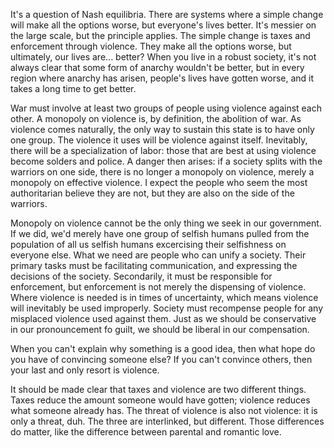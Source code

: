 It's a question of Nash equilibria.
There are systems where a simple change will make all the options worse, but everyone's lives better.
It's messier on the large scale, but the principle applies.
The simple change is taxes and enforcement through violence.
They make all the options worse, but ultimately, our lives are... better?
When you live in a robust society, it's not always clear that some form of anarchy wouldn't be better, but in every region where anarchy has arisen, people's lives have gotten worse, and it takes a long time to get better.


War must involve at least two groups of people using violence against each other.
A monopoly on violence is, by definition, the abolition of war.
As violence comes naturally, the only way to sustain this state is to have only one group.
The violence it uses will be violence against itself.
Inevitably, there will be a specialization of labor: those that are best at using violence become solders and police.
A danger then arises: if a society splits with the warriors on one side, there is no longer a monopoly on violence, merely a monopoly on effective violence.
I expect the people who seem the most authoritarian believe they are not, but they are also on the side of the warriors.

Monopoly on violence cannot be the only thing we seek in our government.
If we did, we'd merely have one group of selfish humans pulled from the population of all us selfish humans excercising their selfishness on everyone else.
What we need are people who can unify a society.
Their primary tasks must be facilitating communication, and expressing the decisions of the society.
Secondarily, it must be responsible for enforcement, but enforcement is not merely the dispensing of violence.
Where violence is needed is in times of uncertainty, which means violence will inevitably be used improperly.
Society must recompense people for any misplaced violence used against them.
Just as we should be conservative in our pronouncement fo guilt, we should be liberal in our compensation.


When you can't explain why something is a good idea, then what hope do you have of convincing someone else?
If you can't convince others, then your last and only resort is violence.


It should be made clear that taxes and violence are two different things.
Taxes reduce the amount someone would have gotten; violence reduces what someone already has.
The threat of violence is also not violence: it is only a threat, duh.
The three are interlinked, but different.
Those differences do matter, like the difference between parental and romantic love.